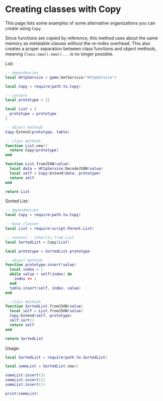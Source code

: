 # Creating classes with Copy

This page lists some examples of some alternative organizations you can create using `Copy`.

Since functions are copied by reference, this method uses about the same memory as metatable classes without the re-index overhead. This also creates a proper separation between class functions and object methods, meaning `Class.new().new()...` is no longer possible.

List:

```lua
-- dependencies
local HttpService = game:GetService("HttpService")

local Copy = require(path.to.Copy)

-- content
local prototype = {}

local List = {
  prototype = prototype
}

-- object methods
Copy:Extend(prototype, table)

-- class methods
function List.new()
  return Copy(prototype)
end

function List.fromJSON(value)
  local data = HttpService:DecodeJSON(value)
  local self = Copy:Extend(data, prototype)
  return self
end

return List
```

Sorted List:

```lua
-- dependencies
local Copy = require(path.to.Copy)

-- base classes
local List = require(script.Parent.List)

-- content - inherits from List
local SortedList = Copy(List)

local prototype = SortedList.prototype

-- object methods
function prototype:insert(value)
  local index = 1
  while value > self[index] do
    index += 1
  end
  table.insert(self, index, value)
end

-- class methods
function SortedList.fromJSON(value)
  local self = List.fromJSON(value)
  Copy:Extend(self, prototype)
  self:sort()
  return self
end

return SortedList
```

Usage:

```lua
local SortedList = require(path.to.SortedList)

local someList = SortedList.new()

someList:insert(3)
someList:insert(2)
someList:insert(1)

print(someList)
```
